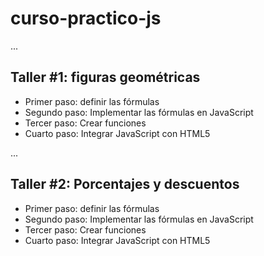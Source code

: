 # curso-practico-js

...

## Taller #1: figuras geométricas

- Primer paso: definir las fórmulas
- Segundo paso: Implementar las fórmulas en JavaScript
- Tercer paso: Crear funciones
- Cuarto paso: Integrar JavaScript con HTML5

...

## Taller #2: Porcentajes y descuentos

- Primer paso: definir las fórmulas
- Segundo paso: Implementar las fórmulas en JavaScript
- Tercer paso: Crear funciones
- Cuarto paso: Integrar JavaScript con HTML5